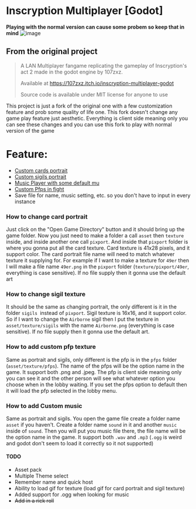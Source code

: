 # Inscryption Multiplayer [Godot]

**Playing with the normal version can cause some probem so keep that in mind**
![image](https://user-images.githubusercontent.com/89868169/183252145-03db7bca-cf75-4eaf-be29-485f9903b6ae.png)


## From the original project

> A LAN Multiplayer fangame replicating the gameplay of Inscryption's act 2 made in the godot engine by 107zxz.
>
> Available at https://107zxz.itch.io/inscryption-multiplayer-godot
> 
> Source code is available under MIT license for anyone to use

This project is just a fork of the original one with a few customization feature and prob some quality of life one. This fork doesn't change any game play feature just aesthetic. Everything is client side meaning only you can see these changes and you can use this fork to play with normal version of the game

# Feature:

<!-- no toc -->

- [Custom cards portrait](#how-to-change-card-portrait)
- [Custom sigils portrait](#how-to-change-sigil-texture)
- [Music Player with some default mu](#how-to-add-custom-music)
- [Custom Pfps in fight](#how-to-add-custom-pfp-texture)
- Save file for name, music setting, etc. so you don't have to input in every instance

### How to change card portrait

Just click on the "Open Game Directory" button and it should bring up the game folder. Now you just need to make a folder a call `asset` then `texture` inside, and inside another one call `pixport`. And inside that `pixport` folder is where you gonna put all the card texture. Card texture is 41x28 pixels, and it support color. The card portrait file name will need to match whatever texture it supplying for. For example if I want to make a texture for `49er` then I will make a file name `49er.png` in the `pixport` folder (`texture/pixport/49er`, everything is case sensitive). If no file supply then it gonna use the default art

### How to change sigil texture

It should be the same as changing portrait, the only different is it in the folder `sigils `instead of `pixport`. Sigil texture is 16x16, and it support color. So if I want to change the `Airborne` sigil then I put the texture in `asset/texture/sigils` with the name `Airborne.png` (everything is case sensitive). If no file supply then it gonna use the default art.

### How to add custom pfp texture

Same as portrait and sigils, only different is the pfp is in the `pfps` folder (`asset/texture/pfps`). The name of the pfps will be the option name in the game. It support both .png and .jpeg. The pfp is client side meaning only you can see it and the other person will see what whatever option you choose when in the lobby waiting. If you set the pfps option to default then it will load the pfp selected in the lobby menu.

### How to add Custom music

Same as portrait and sigils. You open the game file create a folder name `asset` if you haven't. Create a folder name `sound` in it and another `music` inside of `sound`. Then you will put you music file there, the file name will be the option name in the game. It support both `.wav` and `.mp3` (`.ogg` is weird and godot don't seem to load it correctly so it not supported)

#### TODO

- Asset pack
- Multiple Theme select
- Remember name and quick host
- Ability to load gif for texture (load gif for card portrait and sigil texture)
- Added support for .ogg when looking for music
- ~~Add in a rick roll~~
